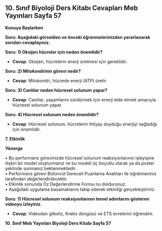 ## 10. Sınıf Biyoloji Ders Kitabı Cevapları Meb Yayınları Sayfa 57

**Konuya Başlarken**

**Soru: Aşağıdaki görselden ve önceki öğrenmelerinizden yararlanarak soruları cevaplayınız.**

**Soru: 1) Oksijen hücreler için neden önemlidir?**

* **Cevap**: Oksijen, hücrelerin enerji üretmesi için gereklidir.

**Soru: 2) Mitokondrinin görevi nedir?**

* **Cevap**: Mitokondri, hücrede enerji (ATP) üretir.

**Soru: 3) Canlılar neden hücresel solunum yapar?**

* **Cevap**: Canlılar, yaşamlarını sürdürmek için enerji elde etmek amacıyla hücresel solunum yapar.

**Soru: 4) Hücresel solunum neden önemlidir?**

* **Cevap**: Hücresel solunum, hücrelerin ihtiyaç duyduğu enerjiyi sağladığı için önemlidir.

**7. Etkinlik**

**Yönerge**

• Bu performans görevinizde hücresel solunum reaksiyonlarının işleyişine ilişkin bir model oluşturmanız ve bu modeli üç boyutlu olarak ya da poster şeklinde sunmanız beklenmektedir.  
 • Performans görevi Bütüncül Dereceli Puanlama Anahtarı ile öğretmeniniz tarafından değerlendirilecektir.  
 • Etkinlik sonunda Öz Değerlendirme Formu nu doldurunuz.  
 • Aşağıdaki uygulama basamaklarını takip ederek etkinliği gerçekleştiriniz.

**Soru: 1) Hücresel solunum reaksiyonlarının temel adımlarını gösteren videoyu izleyiniz.**

* **Cevap**: Videodan glikoliz, Krebs döngüsü ve ETS evrelerini öğrendim.

**10. Sınıf Meb Yayınları Biyoloji Ders Kitabı Sayfa 57**